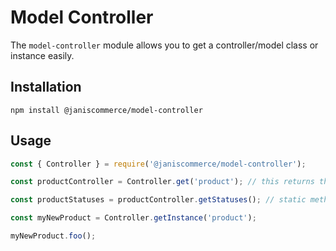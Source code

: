# Model Controller

The `model-controller` module allows you to get a controller/model class or instance easily.

## Installation

```
npm install @janiscommerce/model-controller
```

## Usage

```js
const { Controller } = require('@janiscommerce/model-controller');

const productController = Controller.get('product'); // this returns the product class stored in 'path/to/node/process/controllers/product.js'

const productStatuses = productController.getStatuses(); // static method of Product controller

const myNewProduct = Controller.getInstance('product');

myNewProduct.foo();
```